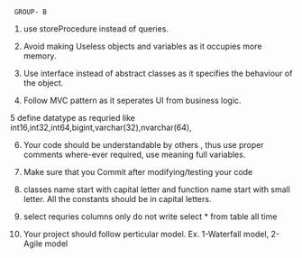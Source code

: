      GROUP- B


1. use storeProcedure instead of queries.

2. Avoid making Useless objects and variables as it occupies more memory.

3. Use interface instead of abstract classes as it specifies the behaviour of the object.

4. Follow MVC pattern as it seperates UI from business logic.

5 define datatype as requried like int16,int32,int64,bigint,varchar(32),nvarchar(64),
    
6. Your code should be understandable by others , thus use proper comments where-ever required, use meaning full variables.

7.  Make sure that you Commit after modifying/testing your code

8. classes name start with capital letter and function name start with small letter.
   All the constants should be in capital letters.

9. select requries columns only 
     do not write select * from table all time
     
10. Your project should follow perticular model.
    Ex. 1-Waterfall model, 2- Agile model
